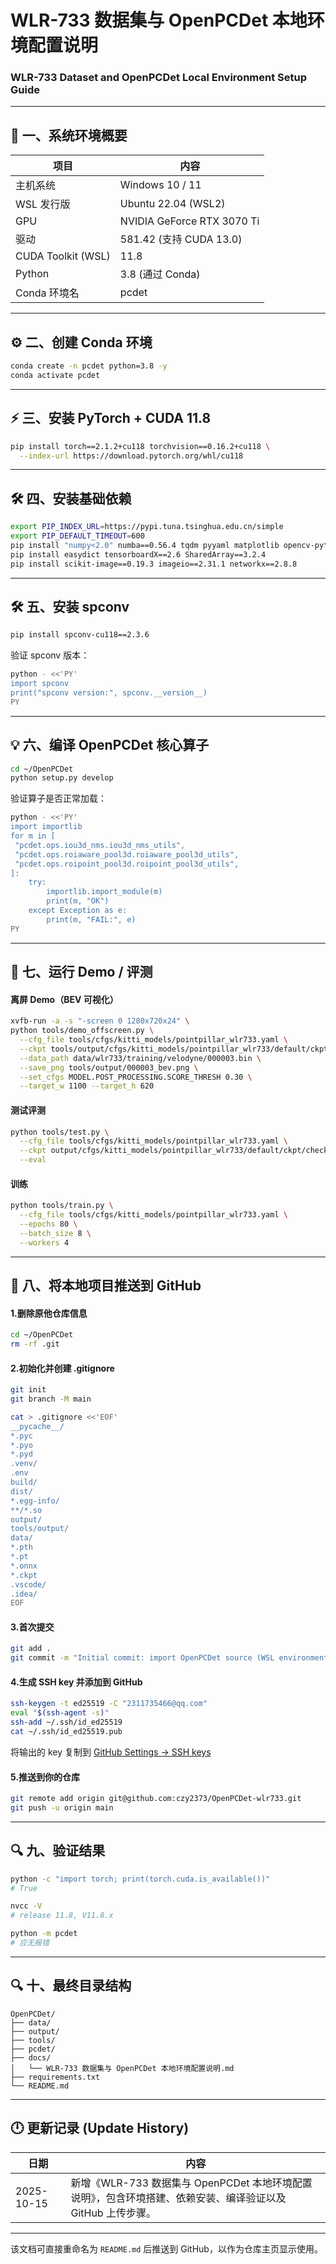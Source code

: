 # WLR-733 数据集与 OpenPCDet 本地环境配置说明

### WLR-733 Dataset and OpenPCDet Local Environment Setup Guide

---

## 🔧 一、系统环境概要
| 项目 | 内容 |
|------|------|
| 主机系统 | Windows 10 / 11 |
| WSL 发行版 | Ubuntu 22.04 (WSL2) |
| GPU | NVIDIA GeForce RTX 3070 Ti |
| 驱动 | 581.42 (支持 CUDA 13.0) |
| CUDA Toolkit (WSL) | 11.8 |
| Python | 3.8 (通过 Conda) |
| Conda 环境名 | pcdet |

---

## ⚙️ 二、创建 Conda 环境
```bash
conda create -n pcdet python=3.8 -y
conda activate pcdet
```

---

## ⚡️ 三、安装 PyTorch + CUDA 11.8
```bash
pip install torch==2.1.2+cu118 torchvision==0.16.2+cu118 \
  --index-url https://download.pytorch.org/whl/cu118
```

---

## 🛠️ 四、安装基础依赖
```bash
export PIP_INDEX_URL=https://pypi.tuna.tsinghua.edu.cn/simple
export PIP_DEFAULT_TIMEOUT=600
pip install "numpy<2.0" numba==0.56.4 tqdm pyyaml matplotlib opencv-python fire onnx onnxruntime shapely plyfile
pip install easydict tensorboardX==2.6 SharedArray==3.2.4
pip install scikit-image==0.19.3 imageio==2.31.1 networkx==2.8.8
```

---

## 🛠️ 五、安装 spconv
```bash
pip install spconv-cu118==2.3.6
```

验证 spconv 版本：
```bash
python - <<'PY'
import spconv
print("spconv version:", spconv.__version__)
PY
```

---

## 💡 六、编译 OpenPCDet 核心算子
```bash
cd ~/OpenPCDet
python setup.py develop
```

验证算子是否正常加载：
```bash
python - <<'PY'
import importlib
for m in [
 "pcdet.ops.iou3d_nms.iou3d_nms_utils",
 "pcdet.ops.roiaware_pool3d.roiaware_pool3d_utils",
 "pcdet.ops.roipoint_pool3d.roipoint_pool3d_utils",
]:
    try:
        importlib.import_module(m)
        print(m, "OK")
    except Exception as e:
        print(m, "FAIL:", e)
PY
```

---

## 🚀 七、运行 Demo / 评测

#### 离屏 Demo（BEV 可视化）
```bash
xvfb-run -a -s "-screen 0 1280x720x24" \
python tools/demo_offscreen.py \
  --cfg_file tools/cfgs/kitti_models/pointpillar_wlr733.yaml \
  --ckpt tools/output/cfgs/kitti_models/pointpillar_wlr733/default/ckpt/checkpoint_epoch_80.pth \
  --data_path data/wlr733/training/velodyne/000003.bin \
  --save_png tools/output/000003_bev.png \
  --set_cfgs MODEL.POST_PROCESSING.SCORE_THRESH 0.30 \
  --target_w 1100 --target_h 620
```

#### 测试评测
```bash
python tools/test.py \
  --cfg_file tools/cfgs/kitti_models/pointpillar_wlr733.yaml \
  --ckpt output/cfgs/kitti_models/pointpillar_wlr733/default/ckpt/checkpoint_epoch_80.pth \
  --eval
```

#### 训练
```bash
python tools/train.py \
  --cfg_file tools/cfgs/kitti_models/pointpillar_wlr733.yaml \
  --epochs 80 \
  --batch_size 8 \
  --workers 4
```

---

## 🔗 八、将本地项目推送到 GitHub

#### 1.删除原他仓库信息
```bash
cd ~/OpenPCDet
rm -rf .git
```

#### 2.初始化并创建 .gitignore
```bash
git init
git branch -M main

cat > .gitignore <<'EOF'
__pycache__/
*.pyc
*.pyo
*.pyd
.venv/
.env
build/
dist/
*.egg-info/
**/*.so
output/
tools/output/
data/
*.pth
*.pt
*.onnx
*.ckpt
.vscode/
.idea/
EOF
```

#### 3.首次提交
```bash
git add .
git commit -m "Initial commit: import OpenPCDet source (WSL environment)"
```

#### 4.生成 SSH key 并添加到 GitHub
```bash
ssh-keygen -t ed25519 -C "2311735466@qq.com"
eval "$(ssh-agent -s)"
ssh-add ~/.ssh/id_ed25519
cat ~/.ssh/id_ed25519.pub
```

将输出的 key 复制到 [GitHub Settings → SSH keys](https://github.com/settings/keys)

#### 5.推送到你的仓库
```bash
git remote add origin git@github.com:czy2373/OpenPCDet-wlr733.git
git push -u origin main
```

---

## 🔍 九、验证结果
```bash
python -c "import torch; print(torch.cuda.is_available())"
# True

nvcc -V
# release 11.8, V11.8.x

python -m pcdet
# 应无报错
```

---

## 🔍 十、最终目录结构
```
OpenPCDet/
├── data/
├── output/
├── tools/
├── pcdet/
├── docs/
│   └── WLR-733 数据集与 OpenPCDet 本地环境配置说明.md
├── requirements.txt
└── README.md
```

---

## 🕛 更新记录 (Update History)
| 日期 | 内容 |
|------|------|
| 2025-10-15 | 新增《WLR-733 数据集与 OpenPCDet 本地环境配置说明》，包含环境搭建、依赖安装、编译验证以及 GitHub 上传步骤。 |

---

该文档可直接重命名为 `README.md` 后推送到 GitHub，以作为仓库主页显示使用。

